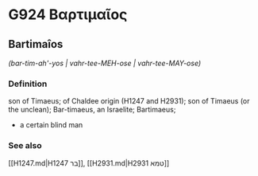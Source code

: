 # G924 Βαρτιμαῖος

## Bartimaîos

_(bar-tim-ah'-yos | vahr-tee-MEH-ose | vahr-tee-MAY-ose)_

### Definition

son of Timaeus; of Chaldee origin (H1247 and H2931); son of Timaeus (or the unclean); Bar-timaeus, an Israelite; Bartimaeus; 

- a certain blind man

### See also

[[H1247.md|H1247 בר]], [[H2931.md|H2931 טמא]]
